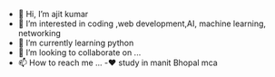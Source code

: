 - 👋 Hi, I’m ajit kumar
- 👀 I’m interested in coding ,web development,AI, machine learning, networking 
- 🌱 I’m currently learning python 
- 💞️ I’m looking to collaborate on ...
- 📫 How to reach me ...
-❤️ study in manit Bhopal mca
<!---
ajit202120044/ajit202120044 is a ✨ special ✨ repository because its `README.md` (this file) appears on your GitHub profile.
You can click the Preview link to take a look at your changes.
--->
